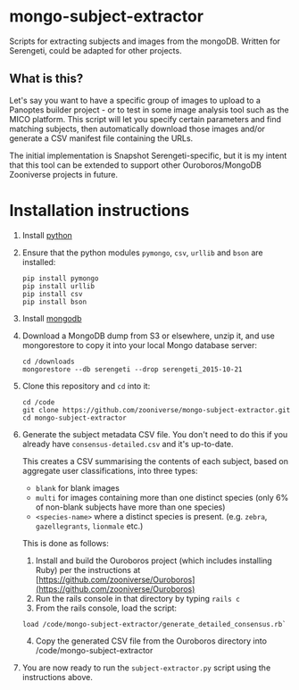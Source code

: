 # mongo-subject-extractor
Scripts for extracting subjects and images from the mongoDB. Written for Serengeti, could be adapted for other projects.

## What is this?
Let's say you want to have a specific group of images to upload to a Panoptes builder project - or to test in some image analysis tool such as the MICO platform.
This script will let you specify certain parameters and find matching subjects, then automatically download those images and/or generate a CSV manifest file containing the URLs.

The initial implementation is Snapshot Serengeti-specific, but it is my intent that this tool can be extended to support other Ouroboros/MongoDB Zooniverse projects in future.

# Installation instructions

1. Install [python](https://www.python.org/downloads/)
2. Ensure that the python modules `pymongo`, `csv`, `urllib` and `bson` are installed:
   ```
   pip install pymongo
   pip install urllib
   pip install csv
   pip install bson
   ```
3. Install [mongodb](https://docs.mongodb.org/manual/installation/)
4. Download a MongoDB dump from S3 or elsewhere, unzip it, and use mongorestore to copy it into your local Mongo database server:
   ```
   cd /downloads
   mongorestore --db serengeti --drop serengeti_2015-10-21
   ```
5. Clone this repository and `cd` into it:
   ```
   cd /code
   git clone https://github.com/zooniverse/mongo-subject-extractor.git
   cd mongo-subject-extractor
   ```
6. Generate the subject metadata CSV file. You don't need to do this if you already have `consensus-detailed.csv` and it's up-to-date.

   This creates a CSV summarising the contents of each subject, based on aggregate user classifications, into three types: 
     - `blank` for blank images
     - `multi` for images containing more than one distinct species (only 6% of non-blank subjects have more than one species)
     - `<species-name>` where a distinct species is present. (e.g. `zebra`, `gazellegrants`, `lionmale` etc.)
   
   This is done as follows:
     1. Install and build the Ouroboros project (which includes installing Ruby) per the instructions at [https://github.com/zooniverse/Ouroboros](https://github.com/zooniverse/Ouroboros)
     2. Run the rails console in that directory by typing `rails c`
     3. From the rails console, load the script:
     ```
     load /code/mongo-subject-extractor/generate_detailed_consensus.rb`
     ```
     4. Copy the generated CSV file from the Ouroboros directory into /code/mongo-subject-extractor
   
7. You are now ready to run the `subject-extractor.py` script using the instructions above.
